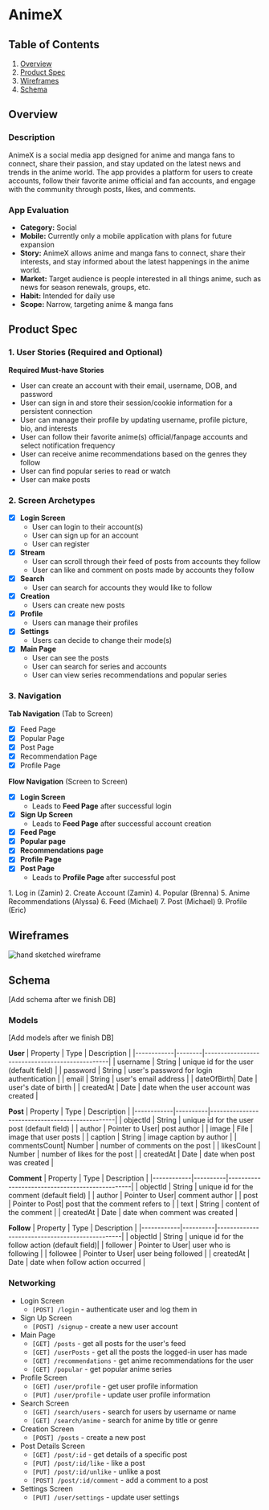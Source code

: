 # AnimeX

## Table of Contents

1. [Overview](#Overview)
2. [Product Spec](#Product-Spec)
3. [Wireframes](#Wireframes)
4. [Schema](#Schema)

## Overview

### Description

AnimeX is a social media app designed for anime and manga fans to connect, share their passion, and stay updated on the latest news and trends in the anime world. The app provides a platform for users to create accounts, follow their favorite anime official and fan accounts, and engage with the community through posts, likes, and comments.

### App Evaluation

- **Category:** Social
- **Mobile:** Currently only a mobile application with plans for future expansion
- **Story:** AnimeX allows anime and manga fans to connect, share their interests, and stay informed about the latest happenings in the anime world.
- **Market:** Target audience is people interested in all things anime, such as news for season renewals, groups, etc.
- **Habit:** Intended for daily use
- **Scope:** Narrow, targeting anime & manga fans

## Product Spec

### 1. User Stories (Required and Optional)

**Required Must-have Stories**

* User can create an account with their email, username, DOB, and password
* User can sign in and store their session/cookie information for a persistent connection
* User can manage their profile by updating username, profile picture, bio, and interests
* User can follow their favorite anime(s) official/fanpage accounts and select notification frequency
* User can receive anime recommendations based on the genres they follow
* User can find popular series to read or watch
* User can make posts

### 2. Screen Archetypes

- [x] **Login Screen**
  * User can login to their account(s)
  * User can sign up for an account
  * User can register
- [x] **Stream**
  * User can scroll through their feed of posts from accounts they follow
  * User can like and comment on posts made by accounts they follow
- [x] **Search**
  * User can search for accounts they would like to follow
- [x] **Creation**
  * Users can create new posts
- [x] **Profile**
  * Users can manage their profiles
- [x] **Settings**
  * Users can decide to change their mode(s)
- [x] **Main Page**
  * User can see the posts
  * User can search for series and accounts
  * User can view series recommendations and popular series

### 3. Navigation

**Tab Navigation** (Tab to Screen)

- [x] Feed Page
- [X] Popular Page
- [x] Post Page 
- [X] Recommendation Page 
- [x] Profile Page 

**Flow Navigation** (Screen to Screen)

- [x] **Login Screen**
  * Leads to **Feed Page** after successful login
- [x] **Sign Up Screen**
  * Leads to **Feed Page** after successful account creation
- [x] **Feed Page**
- [x] **Popular page**
- [x] **Recommendations page** 
- [x] **Profile Page**
- [x] **Post Page**
  * Leads to **Profile Page** after successful post

  
     
1.⁠ ⁠Log in (Zamin)
2.⁠ ⁠Create Account (Zamin)
4.⁠ ⁠Popular (Brenna)
5.⁠ ⁠Anime Recommendations (Alyssa)
6.⁠ ⁠Feed (Michael)
7.⁠ ⁠Post (Michael)
9.⁠ ⁠Profile (Eric)

## Wireframes

![hand sketched wireframe](https://github.com/Remote-Control-Allegators/AnimeX/blob/main/wireframe.jpg)

## Schema 

[Add schema after we finish DB]

### Models

[Add models after we finish DB]

**User**
| Property   | Type   | Description                                    |
|------------|--------|------------------------------------------------|
| username   | String | unique id for the user (default field)         |
| password   | String | user's password for login authentication       |
| email      | String | user's email address                           |
| dateOfBirth| Date   | user's date of birth                           |
| createdAt  | Date   | date when the user account was created         |

**Post**
| Property   | Type     | Description                                    |
|------------|----------|------------------------------------------------|
| objectId   | String   | unique id for the user post (default field)    |
| author     | Pointer to User| post author                              |
| image      | File     | image that user posts                          |
| caption    | String   | image caption by author                        |
| commentsCount| Number | number of comments on the post                 |
| likesCount | Number   | number of likes for the post                   |
| createdAt  | Date     | date when post was created                     |

**Comment**
| Property   | Type     | Description                                    |
|------------|----------|------------------------------------------------|
| objectId   | String   | unique id for the comment (default field)      |
| author     | Pointer to User| comment author                           |
| post       | Pointer to Post| post that the comment refers to           |
| text       | String   | content of the comment                         |
| createdAt  | Date     | date when comment was created                  |

**Follow**
| Property   | Type     | Description                                    |
|------------|----------|------------------------------------------------|
| objectId   | String   | unique id for the follow action (default field)|
| follower   | Pointer to User| user who is following                    |
| followee   | Pointer to User| user being followed                      |
| createdAt  | Date     | date when follow action occurred               |

### Networking

- Login Screen
  - `[POST] /login` - authenticate user and log them in
- Sign Up Screen
  - `[POST] /signup` - create a new user account
- Main Page
  - `[GET] /posts` - get all posts for the user's feed
  - `[GET] /userPosts` - get all the posts the logged-in user has made
  - `[GET] /recommendations` - get anime recommendations for the user
  - `[GET] /popular` - get popular anime series
- Profile Screen
  - `[GET] /user/profile` - get user profile information
  - `[PUT] /user/profile` - update user profile information
- Search Screen
  - `[GET] /search/users` - search for users by username or name
  - `[GET] /search/anime` - search for anime by title or genre
- Creation Screen
  - `[POST] /posts` - create a new post
- Post Details Screen
  - `[GET] /post/:id` - get details of a specific post
  - `[PUT] /post/:id/like` - like a post
  - `[PUT] /post/:id/unlike` - unlike a post
  - `[POST] /post/:id/comment` - add a comment to a post
- Settings Screen
  - `[PUT] /user/settings` - update user settings

